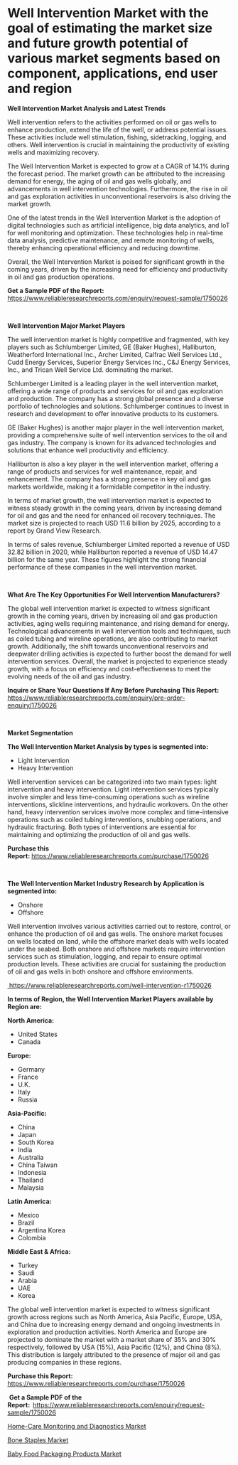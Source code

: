 <p><h1>Well Intervention Market with the goal of estimating the market size and future growth potential of various market segments based on component, applications, end user and region</h1></p><p><strong>Well Intervention Market Analysis and Latest Trends</strong></p>
<p><p>Well intervention refers to the activities performed on oil or gas wells to enhance production, extend the life of the well, or address potential issues. These activities include well stimulation, fishing, sidetracking, logging, and others. Well intervention is crucial in maintaining the productivity of existing wells and maximizing recovery.</p><p>The Well Intervention Market is expected to grow at a CAGR of 14.1% during the forecast period. The market growth can be attributed to the increasing demand for energy, the aging of oil and gas wells globally, and advancements in well intervention technologies. Furthermore, the rise in oil and gas exploration activities in unconventional reservoirs is also driving the market growth.</p><p>One of the latest trends in the Well Intervention Market is the adoption of digital technologies such as artificial intelligence, big data analytics, and IoT for well monitoring and optimization. These technologies help in real-time data analysis, predictive maintenance, and remote monitoring of wells, thereby enhancing operational efficiency and reducing downtime.</p><p>Overall, the Well Intervention Market is poised for significant growth in the coming years, driven by the increasing need for efficiency and productivity in oil and gas production operations.</p></p>
<p><strong>Get a Sample PDF of the Report:&nbsp;</strong> <a href="https://www.reliableresearchreports.com/enquiry/request-sample/1750026">https://www.reliableresearchreports.com/enquiry/request-sample/1750026</a></p>
<p>&nbsp;</p>
<p><strong>Well Intervention Major Market Players</strong></p>
<p><p>The well intervention market is highly competitive and fragmented, with key players such as Schlumberger Limited, GE (Baker Hughes), Halliburton, Weatherford International Inc., Archer Limited, Calfrac Well Services Ltd., Cudd Energy Services, Superior Energy Services Inc., C&J Energy Services, Inc., and Trican Well Service Ltd. dominating the market.</p><p>Schlumberger Limited is a leading player in the well intervention market, offering a wide range of products and services for oil and gas exploration and production. The company has a strong global presence and a diverse portfolio of technologies and solutions. Schlumberger continues to invest in research and development to offer innovative products to its customers.</p><p>GE (Baker Hughes) is another major player in the well intervention market, providing a comprehensive suite of well intervention services to the oil and gas industry. The company is known for its advanced technologies and solutions that enhance well productivity and efficiency.</p><p>Halliburton is also a key player in the well intervention market, offering a range of products and services for well maintenance, repair, and enhancement. The company has a strong presence in key oil and gas markets worldwide, making it a formidable competitor in the industry.</p><p>In terms of market growth, the well intervention market is expected to witness steady growth in the coming years, driven by increasing demand for oil and gas and the need for enhanced oil recovery techniques. The market size is projected to reach USD 11.6 billion by 2025, according to a report by Grand View Research.</p><p>In terms of sales revenue, Schlumberger Limited reported a revenue of USD 32.82 billion in 2020, while Halliburton reported a revenue of USD 14.47 billion for the same year. These figures highlight the strong financial performance of these companies in the well intervention market.</p></p>
<p>&nbsp;</p>
<p><strong>What Are The Key Opportunities For Well Intervention Manufacturers?</strong></p>
<p><p>The global well intervention market is expected to witness significant growth in the coming years, driven by increasing oil and gas production activities, aging wells requiring maintenance, and rising demand for energy. Technological advancements in well intervention tools and techniques, such as coiled tubing and wireline operations, are also contributing to market growth. Additionally, the shift towards unconventional reservoirs and deepwater drilling activities is expected to further boost the demand for well intervention services. Overall, the market is projected to experience steady growth, with a focus on efficiency and cost-effectiveness to meet the evolving needs of the oil and gas industry.</p></p>
<p><strong>Inquire or Share Your Questions If Any Before Purchasing This Report:</strong> <a href="https://www.reliableresearchreports.com/enquiry/pre-order-enquiry/1750026">https://www.reliableresearchreports.com/enquiry/pre-order-enquiry/1750026</a></p>
<p>&nbsp;</p>
<p><strong>Market Segmentation</strong></p>
<p><strong>The Well Intervention Market Analysis by types is segmented into:</strong></p>
<p><ul><li>Light Intervention</li><li>Heavy Intervention</li></ul></p>
<p><p>Well intervention services can be categorized into two main types: light intervention and heavy intervention. Light intervention services typically involve simpler and less time-consuming operations such as wireline interventions, slickline interventions, and hydraulic workovers. On the other hand, heavy intervention services involve more complex and time-intensive operations such as coiled tubing interventions, snubbing operations, and hydraulic fracturing. Both types of interventions are essential for maintaining and optimizing the production of oil and gas wells.</p></p>
<p><strong>Purchase this Report:&nbsp;</strong><a href="https://www.reliableresearchreports.com/purchase/1750026">https://www.reliableresearchreports.com/purchase/1750026</a></p>
<p>&nbsp;</p>
<p><strong>The Well Intervention Market Industry Research by Application is segmented into:</strong></p>
<p><ul><li>Onshore</li><li>Offshore</li></ul></p>
<p><p>Well intervention involves various activities carried out to restore, control, or enhance the production of oil and gas wells. The onshore market focuses on wells located on land, while the offshore market deals with wells located under the seabed. Both onshore and offshore markets require intervention services such as stimulation, logging, and repair to ensure optimal production levels. These activities are crucial for sustaining the production of oil and gas wells in both onshore and offshore environments.</p></p>
<p><a href="https://www.reliableresearchreports.com/well-intervention-r1750026">&nbsp;https://www.reliableresearchreports.com/well-intervention-r1750026</a></p>
<p><strong>In terms of Region, the Well Intervention Market Players available by Region are:</strong></p>
<p>
    <p> <strong> North America: </strong>
        <ul>
            <li>United States</li>
            <li>Canada</li>
        </ul>
        </p> 
    <p> <strong> Europe: </strong>
        <ul>
            <li>Germany</li>
            <li>France</li>
            <li>U.K.</li>
            <li>Italy</li>
            <li>Russia</li>
        </ul>
        </p> 
    <p> <strong> Asia-Pacific: </strong>
        <ul>
            <li>China</li>
            <li>Japan</li>
            <li>South Korea</li>
            <li>India</li>
            <li>Australia</li>
            <li>China Taiwan</li>
            <li>Indonesia</li>
            <li>Thailand</li>
            <li>Malaysia</li>
        </ul>
        </p> 
    <p> <strong> Latin America: </strong>
        <ul>
            <li>Mexico</li>
            <li>Brazil</li>
            <li>Argentina Korea</li>
            <li>Colombia</li>
        </ul>
        </p> 
    <p> <strong> Middle East & Africa: </strong>
        <ul>
            <li>Turkey</li>
            <li>Saudi</li>
            <li>Arabia</li>
            <li>UAE</li>
            <li>Korea</li>
        </ul>
    </p>
    </p>
<p><p>The global well intervention market is expected to witness significant growth across regions such as North America, Asia Pacific, Europe, USA, and China due to increasing energy demand and ongoing investments in exploration and production activities. North America and Europe are projected to dominate the market with a market share of 35% and 30% respectively, followed by USA (15%), Asia Pacific (12%), and China (8%). This distribution is largely attributed to the presence of major oil and gas producing companies in these regions.</p></p>
<p><strong>Purchase this Report: </strong><a href="https://www.reliableresearchreports.com/purchase/1750026">https://www.reliableresearchreports.com/purchase/1750026</a></p>
<p>&nbsp;<strong>Get a Sample PDF of the Report:&nbsp;&nbsp;</strong><a href="https://www.reliableresearchreports.com/enquiry/request-sample/1750026">https://www.reliableresearchreports.com/enquiry/request-sample/1750026</a></p>
<p><strong></strong></p>
<p><p><a href="https://www.linkedin.com/pulse/home-care-monitoring-diagnostics-market-outlook-industry-zz1ue?trackingId=BV5DnknpczuehCvnS6EhNQ%3D%3D">Home-Care Monitoring and Diagnostics Market</a></p><p><a href="https://www.linkedin.com/pulse/bone-staples-market-outlook-industry-overview-forecast-q3tze?trackingId=7UD6FkifTg8QOn3AETbLWQ%3D%3D">Bone Staples Market</a></p><p><a href="https://www.linkedin.com/pulse/baby-food-packaging-products-market-outlook-industry-overview-lnbwe?trackingId=1X4B0Q0%2Bs8LItyaVgief8A%3D%3D">Baby Food Packaging Products Market</a></p></p>